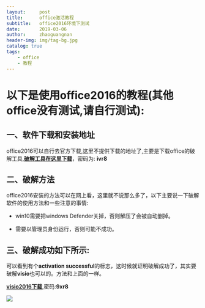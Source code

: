 ```yaml
---
layout:     post
title:      office激活教程
subtitle:   office2016环境下测试
date:       2019-03-06
author:     zhaoguangnan
header-img: img/tag-bg.jpg
catalog: true
tags:
    - office
    - 教程
---
```


# 以下是使用office2016的教程(其他office没有测试,请自行测试):

## 一、软件下载和安装地址

office2016可以自行去官方下载,这里不提供下载的地址了,主要是下载office的破解工具,**[破解工具在这里下载](https://pan.baidu.com/s/1roWgFPXRily2LYLl5_14DA)**，密码为: **ivr8**

## 二、破解方法

office2016安装的方法可以在网上看，这里就不说那么多了，以下主要说一下破解软件的使用方法和一些注意的事情:

* win10需要把windows Defender关掉，否则解压了会被自动删掉。

* 需要以管理员身份运行，否则可能不成功。

## 三、破解成功如下所示:

可以看到有个**activation successful**的标志，这时候就证明破解成功了，其实要破解**visio**也可以的。方法和上面的一样。

**[visio2016下载](https://pan.baidu.com/s/1x-ep6zsaxq-lFC6QmTJfIQ)**,密码:**9xr8**



![](https://b264.photo.store.qq.com/psb?/V11ORPxX0bMzgM/f93FNr6GaU7VuYmOZl6Kj5wbkP2irdXa6cYLWc9rVjQ!/b/dAgBAAAAAAAA&bo=IAM2BAAAAAAFBzU!&rf=viewer_4)

